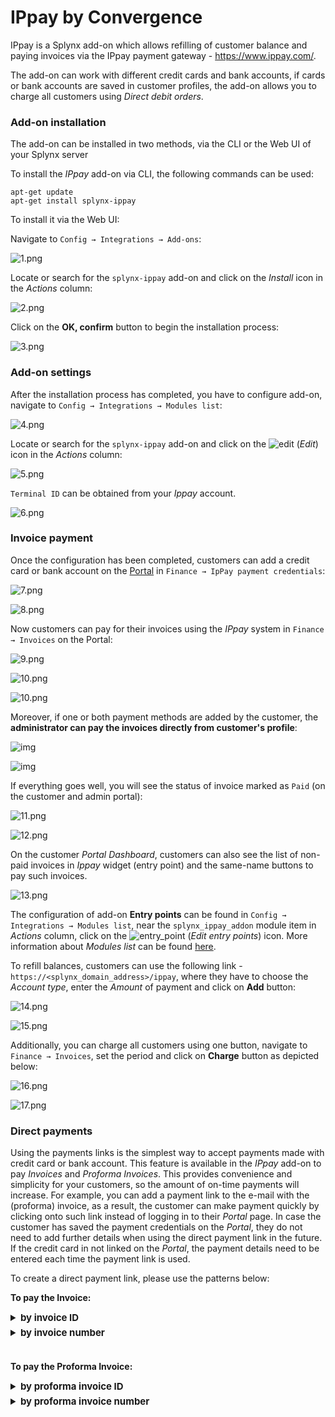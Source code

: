 IPpay by Convergence
==================

IPpay is a Splynx add-on which allows refilling of customer balance and paying invoices via the IPpay payment gateway - https://www.ippay.com/.

The add-on can work with different credit cards and bank accounts, if cards or bank accounts are saved in customer profiles, the add-on allows you to charge all customers using *Direct debit orders*.

### Add-on installation

The add-on can be installed in two methods, via the CLI or the Web UI of your Splynx server

To install the *IPpay* add-on via CLI, the following commands can be used:


```
apt-get update
apt-get install splynx-ippay
```
To install it via the Web UI:

Navigate to `Config → Integrations → Add-ons`:

![1.png](1.png)

Locate or search for the `splynx-ippay` add-on and click on the *Install* icon in the *Actions* column:

![2.png](2.png)

Click on the **OK, confirm** button to begin the installation process:

![3.png](3.png)

### Add-on settings

After the installation process has completed, you have to configure add-on, navigate to `Config → Integrations → Modules list`:

![4.png](4.png)

Locate or search for the `splynx-ippay` add-on and click on the
<icon class="image-icon">![edit](edit.png)</icon> (*Edit*) icon in the *Actions* column:

![5.png](5.png)

`Terminal ID` can be obtained from your *Ippay* account.

![6.png](6.png)

### Invoice payment

Once the configuration has been completed, customers can add a credit card or bank account on the [Portal](customer_portal/customer_portal.md) in `Finance → IpPay payment credentials`:

![7.png](7.png)

![8.png](8.png)

Now customers can pay for their invoices using the *IPpay* system in `Finance → Invoices` on the Portal:

![9.png](9.png)

![10.png](10.png)

![10.png](10.1.png)

Moreover, if one or both payment methods are added by the customer, the **administrator can pay the invoices directly from customer's profile**:

![img](from_admin_side1.png)

![img](from_admin_side2.png)

If everything goes well, you will see the status of invoice marked as `Paid` (on the customer and admin portal):

![11.png](11.png)

![12.png](12.png)

On the customer *Portal Dashboard*, customers can also see the list of non-paid invoices in *Ippay* widget (entry point) and the same-name buttons to pay such invoices.

![13.png](13.png)

The configuration of add-on **Entry points** can be found in `Config → Integrations → Modules list`, near the `splynx_ippay_addon` module item in *Actions* column, click on the <icon class="image-icon">![entry_point](entry_point.png)</icon> (*Edit entry points*) icon. More information about *Modules list* can be found [here](configuration/integrations/modules_list/modules_list.md).

To refill balances, customers can use the following link - ``` https://<splynx_domain_address>/ippay ```, where they have to choose the *Account type*, enter the *Amount* of payment and click on **Add** button:

![14.png](14.png)

![15.png](15.png)

Additionally, you can charge all customers using one button, navigate to `Finance → Invoices`, set the period and click on **Charge** button as depicted below:

![16.png](16.png)

![17.png](17.png)

### Direct payments

Using the payments links is the simplest way to accept payments made with credit card or bank account. This feature is available in the *IPpay* add-on to pay *Invoices* and *Proforma Invoices*. This provides convenience and simplicity for your customers, so the amount of on-time payments will increase. For example, you can add a payment link to the e-mail with the (proforma) invoice, as a result, the customer can make payment quickly by clicking onto such link instead of logging in to their *Portal* page. In case the customer has saved the payment credentials on the *Portal*, they do not need to add further details when using the direct payment link in the future. If the credit card in not linked on the *Portal*, the payment details need to be entered each time the payment link is used.

To create a direct payment link, please use the patterns below:

**To pay the Invoice:**

<details style="font-size: 15px; margin-bottom: 5px;">
<summary><b>by invoice ID</b></summary>
<div markdown="1">

```
https://<splynx_domain_address>/ippay/direct-pay-invoice-by-id?item_id=<Invoice_id>

```
</div>
</details>

<details style="font-size: 15px; margin-bottom: 5px;">
<summary><b>by invoice number</b></summary>
<div markdown="1">

```
https://<splynx_domain_address>/ippay/direct-pay-invoice?item_id=<Invoice_number>

```
</div>
</details>

<br>

**To pay the Proforma Invoice:**

<details style="font-size: 15px; margin-bottom: 5px;">
<summary><b>by proforma invoice ID</b></summary>
<div markdown="1">

```
https://<splynx_domain_address>/ippay/direct-pay-proforma-by-id?item_id=<proforma_id>

```
</div>
</details>

<details style="font-size: 15px; margin-bottom: 5px;">
<summary><b>by proforma invoice number</b></summary>
<div markdown="1">

```
https://<splynx_domain_address>/ippay/direct-pay-proforma?item_id=<proforma_number>

```
</div>
</details>
